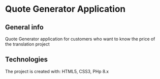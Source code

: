 #  Quote Generator Application

## General info 
Quote Generator application for customers who want to know the price of the translation project 

## Technologies 
The project is created with:
HTML5, CSS3, PHp 8.x


